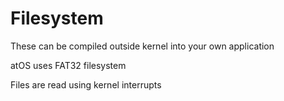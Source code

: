 # Filesystem

These can be compiled outside kernel into your own application

atOS uses FAT32 filesystem

Files are read using kernel interrupts
